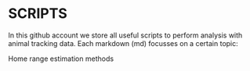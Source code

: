 # SCRIPTS
In this github account we store all useful scripts to perform analysis with animal tracking data. 
Each markdown (md) focusses on a certain topic: 

Home range estimation methods
